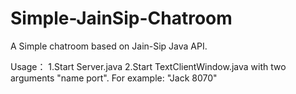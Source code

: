 # Simple-JainSip-Chatroom
A Simple chatroom based on Jain-Sip Java API.

Usage：
1.Start Server.java
2.Start TextClientWindow.java with two arguments "name port". For example: "Jack 8070"
